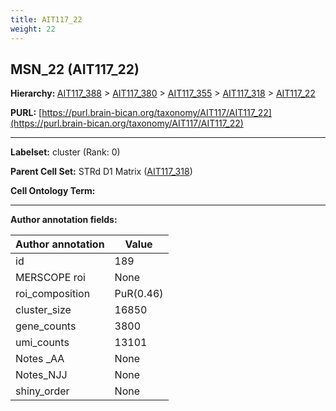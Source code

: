 ```yaml
---
title: AIT117_22
weight: 22
---
```

## MSN_22 (AIT117_22)
<b>Hierarchy: </b>
[AIT117_388](../AIT117_388) >
[AIT117_380](../AIT117_380) >
[AIT117_355](../AIT117_355) >
[AIT117_318](../AIT117_318) >
[AIT117_22](../AIT117_22)

**PURL:** [https://purl.brain-bican.org/taxonomy/AIT117/AIT117_22](https://purl.brain-bican.org/taxonomy/AIT117/AIT117_22)

---


**Labelset:** cluster (Rank: 0)

**Parent Cell Set:** STRd D1 Matrix ([AIT117_318](../AIT117_318))



**Cell Ontology Term:** 

[MARKER GENES.]: #


---

[TRANSFERRED ANNOTATIONS.]: #


[AUTHOR ANNOTATION FIELDS.]: #


**Author annotation fields:**

| Author annotation | Value |
|-------------------|-------|
|id|189|
|MERSCOPE roi|None|
|roi_composition|PuR(0.46) | PuC(0.45)|
|cluster_size|16850|
|gene_counts|3800|
|umi_counts|13101|
|Notes _AA|None|
|Notes_NJJ|None|
|shiny_order|None|
